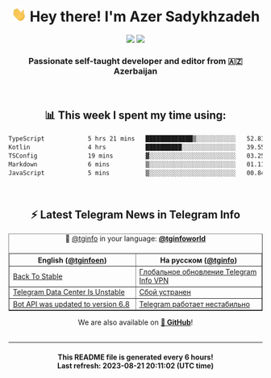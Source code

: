 <div align="center">
	<div>
		<h1>
      <img src="./assets/hi.gif" width="30px"> Hey there! I'm Azer Sadykhzadeh
    </h1>
    <img height="18" src="https://komarev.com/ghpvc/?username=sadykhzadeh&label=Views&color=2081c1&style=flat-square" />
		<a href="https://wakatime.com/Azer"> <img height="18" src="https://wakatime.com/badge/user/f80ae27a-c328-426f-a381-bc84136e2dd6.svg" /> </a>
    <h3>
      Passionate self-taught developer and editor from 🇦🇿 Azerbaijan
    </h3>
  </div>
  <br>

<h2>📊 This week I spent my time using:</h2>

<!--START_SECTION:waka-->

```txt
TypeScript            5 hrs 21 mins   █████████████▒░░░░░░░░░░░   52.81 %
Kotlin                4 hrs           ██████████░░░░░░░░░░░░░░░   39.55 %
TSConfig              19 mins         ▓░░░░░░░░░░░░░░░░░░░░░░░░   03.25 %
Markdown              6 mins          ▒░░░░░░░░░░░░░░░░░░░░░░░░   01.11 %
JavaScript            5 mins          ▒░░░░░░░░░░░░░░░░░░░░░░░░   00.84 %
```

<!--END_SECTION:waka-->

<br>

<h2>⚡️ Latest Telegram News in Telegram Info</h2>
  <table border>
		<tr>
			<th width="50%">English (<a href="https://t.me/tginfoen">@tginfoen</a>)</th>
			<th>На русском (<a href="https://t.me/tginfo">@tginfo</a>)</th>
		</tr>
		<caption>🚩 <a href="https://t.me/tginfo">@tginfo</a> in your language: <a href="https://t.me/tginfoworld"><b>@tginfoworld</b></a><caption/>
  <tr><td><a href="https://t.me/tginfoen/1712">Back To Stable</a></td>
    <td><a href="https://t.me/tginfo/3746">Глобальное обновление Telegram Info VPN</a></td></tr><tr><td><a href="https://t.me/tginfoen/1711">Telegram Data Center Is Unstable</a></td>
    <td><a href="https://t.me/tginfo/3745">Сбой устранен</a></td></tr><tr><td><a href="https://t.me/tginfoen/1710">Bot API was updated to version 6.8</a></td>
    <td><a href="https://t.me/tginfo/3744">Telegram работает нестабильно</a></td></tr>
</table>
We are also available on <a href="https://github.com/tginfo"><b>🐙 GitHub</b></a>!
</div>

<br>
<hr>
<h4 align="center">This README file is generated <b>every 6 hours</b>!</br>Last refresh: <b>2023-08-21 20:11:02 (UTC time)</b></h4>
